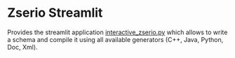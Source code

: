 # Zserio Streamlit

Provides the streamlit application [interactive_zserio.py](./interactive_zserio.py) which allows to write a schema and compile it using all available generators (C++, Java, Python, Doc, Xml).
